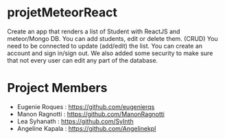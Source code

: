 # projetMeteorReact
Create an app that renders a list of Student with ReactJS and meteor/Mongo DB.
You can add students, edit or delete them. (CRUD)
You need to be connected to update (add/edit) the list.
You can create an account and sign in/sign out.
We also added some security to make sure that not every user can edit any part of the database.

# Project Members
- Eugenie Roques : https://github.com/eugenierqs
- Manon Ragnotti : https://github.com/ManonRagnotti
- Lea Syhanath : https://github.com/SyInth
- Angeline Kapala : https://github.com/Angelinekpl
